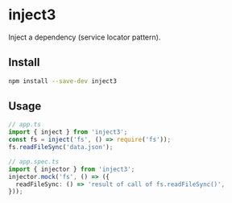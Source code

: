 # inject3

Inject a dependency (service locator pattern).

## Install

```sh
npm install --save-dev inject3
```

## Usage

```ts
// app.ts
import { inject } from 'inject3';
const fs = inject('fs', () => require('fs'));
fs.readFileSync('data.json');

// app.spec.ts
import { injector } from 'inject3';
injector.mock('fs', () => ({
  readFileSync: () => 'result of call of fs.readFileSync()',
}));
```
